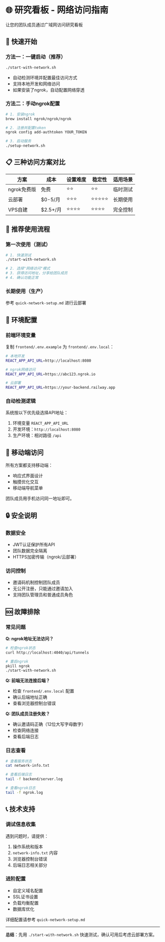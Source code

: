 # 🌐 研究看板 - 网络访问指南

让您的团队成员通过广域网访问研究看板

## 🚀 快速开始

### 方法一：一键启动（推荐）
```bash
./start-with-network.sh
```
- 自动检测环境并配置最佳访问方式
- 支持本地开发和网络访问
- 如果安装了ngrok，自动配置网络穿透

### 方法二：手动ngrok配置
```bash
# 1. 安装ngrok
brew install ngrok/ngrok/ngrok

# 2. 注册并配置token
ngrok config add-authtoken YOUR_TOKEN

# 3. 启动服务
./setup-network.sh
```

## 📋 三种访问方案对比

| 方案 | 成本 | 设置难度 | 稳定性 | 适用场景 |
|------|------|----------|--------|----------|
| ngrok免费版 | 免费 | ⭐⭐ | ⭐⭐ | 临时测试 |
| 云部署 | $0-5/月 | ⭐⭐⭐ | ⭐⭐⭐⭐⭐ | 长期使用 |
| VPS自建 | $2.5+/月 | ⭐⭐⭐⭐ | ⭐⭐⭐⭐ | 完全控制 |

## 🎯 推荐使用流程

### 第一次使用（测试）
```bash
# 1. 快速测试
./start-with-network.sh

# 2. 选择"网络访问"模式
# 3. 获得访问地址，分享给团队成员
# 4. 确认功能正常
```

### 长期使用（生产）
参考 `quick-network-setup.md` 进行云部署

## 🔧 环境配置

### 前端环境变量
复制 `frontend/.env.example` 为 `frontend/.env.local`：
```bash
# 本地开发
REACT_APP_API_URL=http://localhost:8080

# ngrok网络访问
REACT_APP_API_URL=https://abc123.ngrok.io

# 云部署
REACT_APP_API_URL=https://your-backend.railway.app
```

### 自动检测逻辑
系统按以下优先级选择API地址：
1. 环境变量 `REACT_APP_API_URL`
2. 开发环境：`http://localhost:8080`
3. 生产环境：相对路径 `/api`

## 📱 移动端访问

所有方案都支持移动端：
- 响应式界面设计
- 触摸优化交互
- 移动端导航菜单

团队成员用手机访问同一地址即可。

## 🔒 安全说明

### 数据安全
- JWT认证保护所有API
- 团队数据完全隔离
- HTTPS加密传输（ngrok/云部署）

### 访问控制
- 邀请码机制控制团队成员
- 无公开注册，只能通过邀请加入
- 支持团队管理员和普通成员角色

## 🆘 故障排除

### 常见问题

**Q: ngrok地址无法访问？**
```bash
# 检查ngrok状态
curl http://localhost:4040/api/tunnels

# 重启ngrok
pkill ngrok
./start-with-network.sh
```

**Q: 前端无法连接后端？**
- 检查 `frontend/.env.local` 配置
- 确认后端地址正确
- 查看浏览器控制台错误

**Q: 团队成员注册失败？**
- 确认邀请码正确（12位大写字母数字）
- 检查网络连接
- 查看后端日志

### 日志查看
```bash
# 查看服务状态
cat network-info.txt

# 查看后端日志
tail -f backend/server.log

# 查看ngrok日志
tail -f ngrok.log
```

## 📞 技术支持

### 调试信息收集
遇到问题时，请提供：
1. 操作系统和版本
2. `network-info.txt` 内容
3. 浏览器控制台错误
4. 后端日志相关部分

### 进阶配置
- 自定义域名配置
- SSL证书设置
- 负载均衡配置
- 数据库优化

详细配置请参考 `quick-network-setup.md`

---

**总结**：先用 `./start-with-network.sh` 快速测试，确认可用后考虑云部署方案。